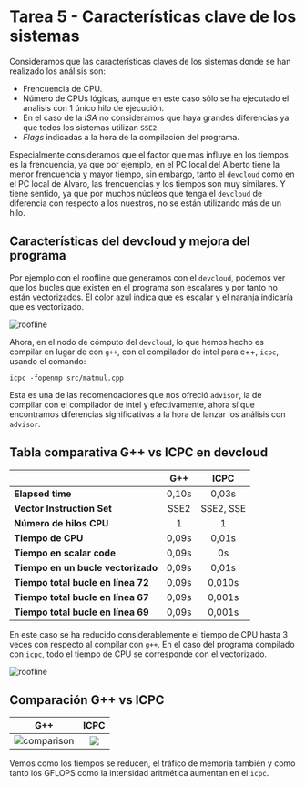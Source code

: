 # Tarea 5 - Características clave de los sistemas

Consideramos que las características claves de los sistemas donde se han realizado los análisis son:

- Frencuencia de CPU.
- Número de CPUs lógicas, aunque en este caso sólo se ha ejecutado el analisis con 1 único hilo de ejecución.
- En el caso de la _ISA_ no consideramos que haya grandes diferencias ya que todos los sistemas utilizan `SSE2`.
- _Flags_ indicadas a la hora de la compilación del programa.

Especialmente consideramos que el factor que mas influye en los tiempos es la frencuencia, ya que por ejemplo, en el PC local del Alberto tiene la menor frencuencia y mayor tiempo, sin embargo, tanto el `devcloud` como en el PC local de Álvaro, las frencuencias y los tiempos son muy similares. Y tiene sentido, ya que por muchos núcleos que tenga el `devcloud` de diferencia con respecto a los nuestros, no se están utilizando más de un hilo.

## Características del devcloud y mejora del programa
Por ejemplo con el roofline que generamos con el `devcloud`, podemos ver que los bucles que existen en el programa son escalares y por tanto no están vectorizados. El color azul indica que es escalar y el naranja indicaría que es vectorizado.

![roofline](https://i.imgur.com/S7M10MC.png)

Ahora, en el nodo de cómputo del `devcloud`, lo que hemos hecho es compilar en lugar de con `g++`, con el compilador de intel para c++, `icpc`, usando el comando:

    icpc -fopenmp src/matmul.cpp
    
Esta es una de las recomendaciones que nos ofreció `advisor`, la de compilar con el compilador de intel y efectivamente, ahora sí que encontramos diferencias significativas a la hora de lanzar los análisis con `advisor`.

## Tabla comparativa G++ vs ICPC en devcloud

|                                    |    G++        |  ICPC                 |
|------------------------------------|:-------------:|:---------------------:|
| **Elapsed time**                   |  0,10s        | 0,03s                 |
| **Vector Instruction Set**         |    SSE2       |   SSE2, SSE           |
| **Número de hilos CPU**            | 1             |   1                   |
| **Tiempo de CPU**                  | 0,09s         |   0,01s               |
| **Tiempo en scalar code**          | 0,09s         |      0s               |
| **Tiempo en un bucle vectorizado** | 0,09s         |   0,01s               |
| **Tiempo total bucle en línea 72** | 0,09s         |   0,010s              |
| **Tiempo total bucle en línea 67** | 0,09s         |   0,001s              |
| **Tiempo total bucle en línea 69** | 0,09s         |   0,001s              |

En este caso se ha reducido considerablemente el tiempo de CPU hasta 3 veces con respecto al compilar con `g++`. En el caso del programa compilado con `icpc`, todo el tiempo de CPU se corresponde con el vectorizado.

![roofline](https://i.imgur.com/dA7tdrg.png)

## Comparación G++ vs ICPC

| G++ | ICPC |
|:---:|:----:|
|![comparison](https://i.imgur.com/rKoogvt.png)|![](https://i.imgur.com/Rl3BmMR.png)|

Vemos como los tiempos se reducen, el tráfico de memoria también y como tanto los GFLOPS como la intensidad aritmética aumentan en el `icpc`.
